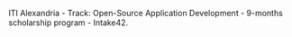 ITI Alexandria - Track: Open-Source Application Development - 9-months scholarship program - Intake42.


